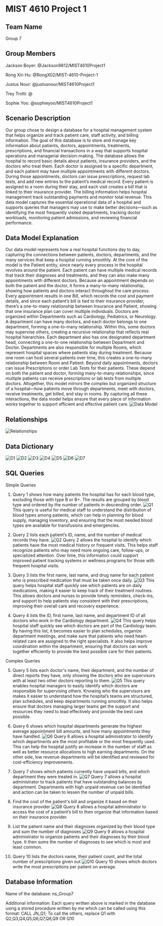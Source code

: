 # MIST 4610 Project 1 

## Team Name
Group 7

## Group Members
Jackson Boyer: @Jackson9812/MIST4610Project1

Rong Xin Hu: @RongX02/MIST-4610-Project-1

Justus Nour: @justusnour/MIST4610Project1

Trey Trotti: @

Sophie Yoo: @sophieyoo/MIST4610Project1

## Scenario Description
Our group chose to design a database for a hospital management system that helps organize and track patient care, staff activity, and billing information. The goal of this database is to store and manage key information about patients, doctors, appointments, treatments, prescriptions, and financial transactions in a way that supports hospital operations and managerial decision-making. The database allows the hospital to record basic details about patients, insurance providers, and the doctors who treat them. Each doctor is assigned to a specific department, and each patient may have multiple appointments with different doctors. During those appointments, doctors can issue prescriptions, request lab tests, and add new entries to the patient’s medical record. Every patient is assigned to a room during their stay, and each visit creates a bill that is linked to their insurance provider. The billing information helps hospital management track outstanding payments and monitor total revenue. This data model captures the essential operational data of a hospital and supports queries that managers may use to make better decisions—such as identifying the most frequently visited departments, tracking doctor workloads, monitoring patient admissions, and reviewing financial performance.

## Data Model Explanation
Our data model represents how a real hospital functions day to day, capturing the connections between patients, doctors, departments, and the many services that keep a hospital running smoothly. At the core of the model is the Patient entity, since nearly every process in the hospital revolves around the patient. Each patient can have multiple medical records that track their diagnoses and treatments, and they can also make many appointments with different doctors. Because an appointment depends on both the patient and the doctor, it forms a many-to-many relationship, showing how patients and doctors interact throughout the care process. Every appointment results in one Bill, which records the cost and payment details, and since each patient’s bill is tied to their insurance provider, there’s a one-to-many relationship between Insurance and Patient, showing that one insurance plan can cover multiple individuals.
Doctors are organized within Departments such as Cardiology, Pediatrics, or Neurology. A department can have many doctors, and each doctor belongs to one department, forming a one-to-many relationship. Within this, some doctors may supervise others, creating a recursive relationship that reflects real hospital hierarchies. Each department also has one designated department head, connecting a one-to-one relationship between Department and Doctor. Departments are also responsible for multiple Rooms, which represent hospital spaces where patients stay during treatment. Because one room can host several patients over time, this creates a one-to-many relationship between Room and Patient.
Beyond daily appointments, doctors can issue Prescriptions or order Lab Tests for their patients. These depend on both the patient and doctor, forming many-to-many relationships, since multiple patients can receive prescriptions or lab tests from multiple doctors. Altogether, this model mirrors the complex but organized structure of a hospital—how patients move through departments, meet with doctors, receive treatments, get billed, and stay in rooms. By capturing all these interactions, the data model helps ensure that every piece of information works together to support efficient and effective patient care.
![Data Model](https://github.com/sophieyoo/MIST4610Project1/blob/main/database.png)
## Relationships
![Relationships](https://github.com/sophieyoo/MIST4610Project1/blob/main/relationships.png)
## Data Dictionary
![D1](https://github.com/sophieyoo/MIST4610Project1/blob/main/datad1.png)
![D2](https://github.com/sophieyoo/MIST4610Project1/blob/main/datad2.png)
![D3](https://github.com/sophieyoo/MIST4610Project1/blob/main/datad3.png)
![D4](https://github.com/sophieyoo/MIST4610Project1/blob/main/datad4.png)
![D5](https://github.com/sophieyoo/MIST4610Project1/blob/main/datad5.png)
![D6](https://github.com/sophieyoo/MIST4610Project1/blob/main/datad6.png)
![D7](https://github.com/sophieyoo/MIST4610Project1/blob/main/datad7.png)
## SQL Queries
Simple Queries
1. Query 1 shows how many patients the hospital has for each blood type, excluding those with type B or B+. The results are grouped by blood type and ordered by the number of patients in descending order.
![Q1](https://github.com/sophieyoo/MIST4610Project1/blob/main/query1.png)
This query is useful for medical staff to understand the distribution of blood types among patients, which can help in planning for blood supply, managing inventory, and ensuring that the most needed blood types are available for transfusions and emergencies.

2. Query 2 lists each patient’s ID, name, and the number of medical records they have.
![Q2](https://github.com/sophieyoo/MIST4610Project1/blob/main/query2.png)
Query 2 allows the hospital to identify which patients have the most medical history or frequent visits. This helps staff recognize patients who may need more ongoing care, follow-ups, or specialized attention. Over time, this information could support improved patient tracking systems or wellness programs for those with frequent hospital visits.

3. Query 3 lists the first name, last name, and drug name for each patient who is prescribed medication that must be taken once daily.
![Q3](https://github.com/sophieyoo/MIST4610Project1/blob/main/query3.png)
This query helps hospital staff quickly see which patients are on daily medications, making it easier to keep track of their treatment routines. This allows doctors and nurses to provide timely reminders, check-ins, and support to help patients stay consistent with their prescriptions, improving their overall care and recovery experience.

4. Query 4 lists the ID, first name, last name, and department ID of all doctors who work in the Cardiology department.
![Q4](https://github.com/sophieyoo/MIST4610Project1/blob/main/query4.png)
This query helps hospital staff quickly see which doctors are part of the Cardiology team. By having this list, it becomes easier to plan schedules, organize department meetings, and make sure that patients who need heart-related care are assigned to the right specialists. It also helps improve coordination within the department, ensuring that doctors can work together efficiently to provide the best possible care for their patients.

Complex Queries

5. Query 5 lists each doctor's name, their department, and the number of direct reports they have, only showing the doctors who are supervisors with at least two other doctors reporting to them.
![Q5](https://github.com/sophieyoo/MIST4610Project1/blob/main/query5.png)
This query enables hospital managers to easily identify which doctors are responsible for supervising others. Knowing who the supervisors are makes it easier to understand how the hospital’s teams are structured, plan schedules, and keep departments running smoothly. It also helps ensure that doctors managing larger teams get the support and resources they need to lead effectively and provide the best care possible.

6. Query 6 shows which hospital departments generate the highest average appointment bill amounts, and how many appointments they have handled. 
![Q6](https://github.com/sophieyoo/MIST4610Project1/blob/main/query6.png)
Query 6 allows a hospital administrator to identify which departments are the most profitable or the most frequently used. This can help the hospital justify an increase in the number of staff as well as better resource allocations to high earning departments. On the other side, low revenue departments will be identified and reviewed for cost-efficiency improvements.

7. Query 7 shows which patients currently have unpaid bills, and which department they were treated in.
![Q7](https://github.com/sophieyoo/MIST4610Project1/blob/main/query7.png)
Query 7 allows a hospital administrator to track patients that have outstanding balances by department. Departments with high unpaid revenue can be identified and action can be taken to lessen the number of unpaid bills.

8. Find the cost of the patient's bill and organize it based on their insurance provider
![Q8](https://github.com/sophieyoo/MIST4610Project1/blob/main/query8.png)
Query 8 allows a hospital administrator to access the cost of a patient’s bill to then organize that information based on their insurance provider.

9. List the patient name and their diagnoses organized by their blood type and sum the number of diagnoses
![Q9](https://github.com/sophieyoo/MIST4610Project1/blob/main/query9.png)
Query 9 allows a hospital administrator to organize patients and their diagnoses by their blood type. It then sums the number of diagnoses to see which is most and least common.

10. Query 10 lists the doctors name, their patient count, and the total number of prescriptions given out
![Q10](https://github.com/sophieyoo/MIST4610Project1/blob/main/query10.png)
Query 10 shows which doctors write the most prescriptions per patient on average.

## Database Information

Name of the database: ns_Group7

Additional information: Each query written above is marked in the database using a stored procedure written by me which can be called using this format: CALL JN_Q1; To call the others, replace Q1 with Q2,Q3,Q4,Q5,Q6,Q7,Q8,Q9 OR Q10


